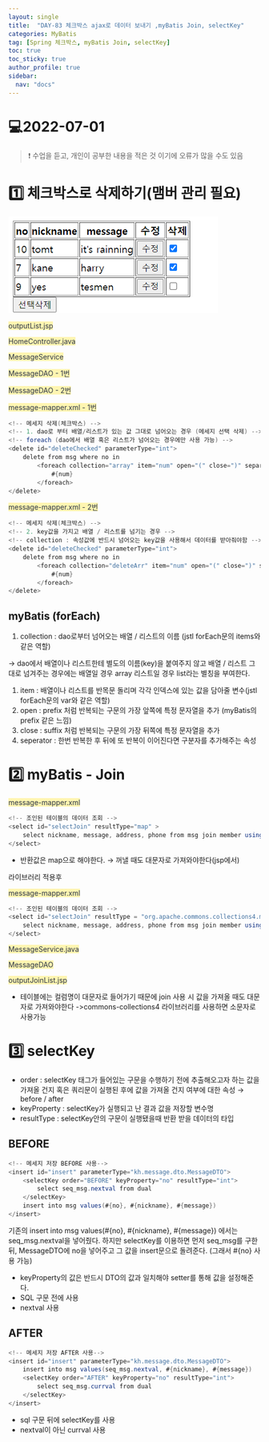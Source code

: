 ```yaml
---
layout: single
title:  "DAY-83 체크박스 ajax로 데이터 보내기 ,myBatis Join, selectKey"
categories: MyBatis
tag: [Spring 체크박스, myBatis Join, selectKey]
toc: true
toc_sticky: true
author_profile: true
sidebar:
  nav: "docs"
---
```


# 💻2022-07-01

<!--Quote-->
> ❗ 수업을 듣고, 개인이 공부한 내용을 적은 것 이기에 오류가 많을 수도 있음


# 1️⃣ 체크박스로 삭제하기(맴버 관리 필요)

![1.png](/assets/images/posts/2022-07-01/1.png)

<span style="color: #2D3748; background-color:#fff5b1;">outputList.jsp</span>


<script src="https://gist.github.com/kimyeong96/20b14436ee4ea93e686b42ae7c48ae4e.js"></script>

<span style="color: #2D3748; background-color:#fff5b1;">HomeController.java</span>


<script src="https://gist.github.com/kimyeong96/143b6ef50130fa07c1a97cfaac10b931.js"></script>

<span style="color: #2D3748; background-color:#fff5b1;">MessageService</span>


<script src="https://gist.github.com/kimyeong96/0484090170620c4154e0d986defb2c92.js"></script>

<span style="color: #2D3748; background-color:#fff5b1;">MessageDAO - 1번</span>


<script src="https://gist.github.com/kimyeong96/32d206845cf81d85fb7622904a8d4dc0.js"></script>

<span style="color: #2D3748; background-color:#fff5b1;">MessageDAO - 2번</span>


<script src="https://gist.github.com/kimyeong96/8adfffa4ad49e0ed5f832ec28a52dfe9.js"></script>

<span style="color: #2D3748; background-color:#fff5b1;">message-mapper.xml - 1번</span>


```java
<!-- 메세지 삭제(체크박스) -->
<!-- 1. dao로 부터 배열/리스트가 있는 값 그대로 넘어오는 경우 (메세지 선택 삭제) -->
<!-- foreach (dao에서 배열 혹은 리스트가 넘어오는 경우에만 사용 가능) -->
<delete id="deleteChecked" parameterType="int">
	delete from msg where no in
		<foreach collection="array" item="num" open="(" close=")" separator=",">
			#{num}
		</foreach>
</delete>
```
<span style="color: #2D3748; background-color:#fff5b1;">message-mapper.xml - 2번</span>


```java
<!-- 메세지 삭제(체크박스) -->
<!-- 2. key값을 가지고 배열 / 리스트를 넘기는 경우 -->
<!-- collection : 속성값에 반드시 넘어오는 key값을 사용해서 데이터를 받아줘야함 -->
<delete id="deleteChecked" parameterType="int">
	delete from msg where no in
		<foreach collection="deleteArr" item="num" open="(" close=")" separator=",">
			#{num}
		</foreach>
</delete>
```

## myBatis (forEach)

1. collection : dao로부터 넘어오는 배열 / 리스트의 이름 (jstl forEach문의 items와 같은 역할)

→ dao에서 배열이나 리스트한테 별도의 이름(key)을 붙여주지 않고 배열 / 리스트 그대로 넘겨주는 경우에는 배열일 경우 array 리스트일 경우 list라는 별칭을 부여한다.

1. item : 배열이나 리스트를 반목문 돌리며 각각 인덱스에 있는 값을 담아줄 변수(jstl forEach문의 var와 같은 역할)
2. open : prefix 처럼 반복되는 구문의 가장 앞쪽에 특정 문자열을 추가 (myBatis의 prefix 같은 느낌)
3. close : suffix 처럼 반복되는 구문의 가장 뒤쪽에 특정 문자열을 추가
4. seperator : 한번 반복한 후 뒤에 또 반복이 이어진다면 구분자를 추가해주는 속성

# 2️⃣ myBatis - Join

<span style="color: #2D3748; background-color:#fff5b1;">message-mapper.xml</span>


```java
<!-- 조인된 테이블의 데이터 조회 -->
<select id="selectJoin" resultType="map" >
	select nickname, message, address, phone from msg join member using (nickname)
</select>
```

- 반환값은 map으로 해야한다. → 꺼낼 때도 대문자로 가져와야한다(jsp에서)

라이브러리 적용후

<span style="color: #2D3748; background-color:#fff5b1;">message-mapper.xml</span>


```java
<!-- 조인된 테이블의 데이터 조회 -->
<select id="selectJoin" resultType = "org.apache.commons.collections4.map.CaseInsensitiveMap">
	select nickname, message, address, phone from msg join member using (nickname)
</select>
```
<span style="color: #2D3748; background-color:#fff5b1;">MessageService.java</span>


<script src="https://gist.github.com/kimyeong96/f1e33b3787662188f90229cab8333167.js"></script>

<span style="color: #2D3748; background-color:#fff5b1;">MessageDAO</span>


<script src="https://gist.github.com/kimyeong96/6b4c0b0f3836a0b712730f147c580eac.js"></script>

<span style="color: #2D3748; background-color:#fff5b1;">outputJoinList.jsp</span>


<script src="https://gist.github.com/kimyeong96/28a6346653e4ae80758bd42c68fd1c69.js"></script>

- 테이블에는 컬럼명이 대문자로 들어가기 때문에 join 사용 시 값을 가져올 때도 대문자로 가져와야한다 ->commons-collections4 라이브러리를 사용하면 소문자로 사용가능

# 3️⃣ selectKey

- order : selectKey 태그가 들어있는 구문을 수행하기 전에 추출해오고자 하는 값을 가져올 건지
혹은 쿼리문이 실행된 후에 값을 가져올 건지 여부에 대한 속성  → before / after
- keyProperty : selectKey가 실행되고 난 결과 값을 저장할 변수명
- resultType : selectKey안의 구문이 실행됐을때 반환 받을 데이터의 타입

## BEFORE

```java
<!-- 메세지 저장 BEFORE 사용-->
<insert id="insert" parameterType="kh.message.dto.MessageDTO">
	<selectKey order="BEFORE" keyProperty="no" resultType="int">
		select seq_msg.nextval from dual
	</selectKey>
	insert into msg values(#{no}, #{nickname}, #{message})
</insert>
```

기존의 insert into msg values(#{no}, #{nickname}, #{message}) 에서는 seq_msg.nextval을 넣어줬다. 하지만 selectKey를 이용하면 먼저 seq_msg를 구한뒤, MessageDTO에 no을 넣어주고 그 값을 insert문으로 돌려준다. (그래서 #{no} 사용 가능)

- keyProperty의 값은 반드시 DTO의 값과 일치해야 setter를 통해 값을 설정해준다.
- SQL 구문 전에 사용
- nextval 사용

## AFTER

```java
<!-- 메세지 저장 AFTER 사용-->
<insert id="insert" parameterType="kh.message.dto.MessageDTO">
	insert into msg values(seq_msg.nextval, #{nickname}, #{message})
	<selectKey order="AFTER" keyProperty="no" resultType="int">
		select seq_msg.currval from dual
	</selectKey>
</insert>
```

- sql 구문 뒤에 selectKey를 사용
- nextval이 아닌 currval 사용